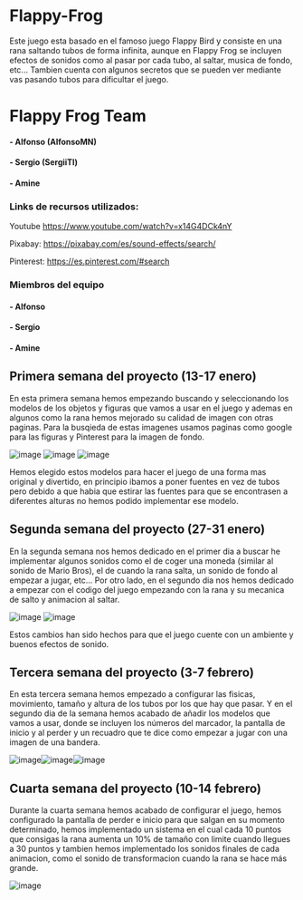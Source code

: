 # Flappy-Frog
Este juego esta basado en el famoso juego Flappy Bird y consiste en una rana saltando tubos de forma infinita, aunque en Flappy Frog se incluyen efectos de sonidos como al pasar por cada tubo, al saltar, musica de fondo, etc... Tambien cuenta con algunos secretos que se pueden ver mediante vas pasando tubos para dificultar el juego.

# Flappy Frog Team

#### - Alfonso (AlfonsoMN)

#### - Sergio (SergiiTl)

#### - Amine

### Links de recursos utilizados:

Youtube https://www.youtube.com/watch?v=x14G4DCk4nY 

Pixabay: https://pixabay.com/es/sound-effects/search/ 

Pinterest: https://es.pinterest.com/#search

### Miembros del equipo

#### - Alfonso
#### - Sergio
#### - Amine

## Primera semana del proyecto (13-17 enero)

En esta primera semana hemos empezando buscando y seleccionando los modelos de los objetos y figuras que vamos a usar en el juego y ademas en algunos como la rana hemos mejorado su calidad de imagen con otras paginas. Para la busqieda de estas imagenes usamos paginas como google para las figuras y Pinterest para la imagen de fondo.
                                                                                          
![image](https://github.com/user-attachments/assets/50f47e35-6d0c-49c3-8420-34d3782c46c9) 
                                                                                          ![image](https://github.com/user-attachments/assets/6763dafb-e2ac-4117-81c0-73d5c534f1aa)
![image](https://github.com/user-attachments/assets/860582be-b7b4-4861-8d0c-abd337747631)

Hemos elegido estos modelos para hacer el juego de una forma mas original y divertido, en principio ibamos a poner fuentes en vez de tubos pero debido a que habia que estirar las fuentes para que se encontrasen a diferentes alturas no hemos podido implementar ese modelo.

## Segunda semana del proyecto (27-31 enero) 

En la segunda semana nos hemos dedicado en el primer dia a buscar he implementar algunos sonidos como el de coger una moneda (similar al sonido de Mario Bros), el de cuando la rana salta, un sonido de fondo al empezar a jugar, etc...
Por otro lado, en el segundo dia nos hemos dedicado a empezar con el codigo del juego empezando con la rana y su mecanica de salto y animacion al saltar.

![image](https://github.com/user-attachments/assets/2ecc8b26-9dc2-4c91-b8d2-abb3f1c26cfa) ![image](https://github.com/user-attachments/assets/50b488d7-9ab5-4cdd-89ec-17a8b0d06f48)

Estos cambios han sido hechos para que el juego cuente con un ambiente y buenos efectos de sonido.

## Tercera semana del proyecto (3-7 febrero)

En esta tercera semana hemos empezado a configurar las fisicas, movimiento, tamaño y altura de los tubos por los que hay que pasar.
Y en el segundo dia de la semana hemos acabado de añadir los modelos que vamos a usar, donde se incluyen los números del marcador, la pantalla de inicio y al perder y un recuadro que te dice como empezar a jugar con una imagen de una bandera.

![image](https://github.com/user-attachments/assets/837ad6ea-d3cc-4156-ad73-364a01c2c72c)![image](https://github.com/user-attachments/assets/8dc6c22d-78c2-41a9-900a-b4bf88e0a1f8)![image](https://github.com/user-attachments/assets/3788048b-8f86-4714-a5e7-9a89c1d1bd9e)

## Cuarta semana del proyecto (10-14 febrero)

Durante la cuarta semana hemos acabado de configurar el juego, hemos configurado la pantalla de perder e inicio para que salgan en su momento determinado, hemos implementado un sistema en el cual cada 10 puntos que consigas la rana aumenta un 10% de tamaño con limite cuando llegues a 30 puntos y tambien hemos implementado los sonidos finales de cada animacion, como el sonido de transformacion cuando la rana se hace más grande.

![image](https://github.com/user-attachments/assets/a958efb4-ea7a-4f78-99ce-c099da7af9e9)






